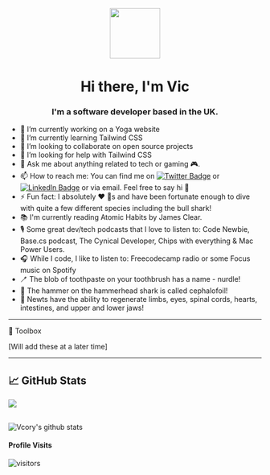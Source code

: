 <p align="center">
  <img src="https://media.giphy.com/media/26xBwdIuRJiAIqHwA/giphy.gif" width="100px">
</p>

<h1 align="center">Hi there, I'm Vic  </h1>
<h3 align="center">I'm a software developer based in the UK.</h3>



- 🔭 I’m currently working on a Yoga website
- 🌱 I’m currently learning Tailwind CSS
- 👯 I’m looking to collaborate on open source projects
- 🤔 I’m looking for help with Tailwind CSS
- 💬 Ask me about anything related to tech or gaming :video_game:.
- 📫 How to reach me: You can find me on [![Twitter Badge](https://img.shields.io/badge/-@CoryVictoria-1ca0f1?style=flat&labelColor=1ca0f1&logo=twitter&logoColor=white&link=https://twitter.com/CoryVictoria)](https://twitter.com/CoryVictoria) or [![LinkedIn Badge](https://img.shields.io/badge/LinkedIn-Profile-informational?style=flat&logo=linkedin&logoColor=white&color=0D76A8)](https://www.linkedin.com/in/victoria-c-210640195/) or via email. Feel free to say hi 👋
- ⚡ Fun fact: I absolutely :heart: :shark:s and have been fortunate enough to dive with quite a few different species including the bull shark!
- :books: I'm currently reading Atomic Habits by James Clear.
- 🎙️ Some great dev/tech podcasts that I love to listen to: Code Newbie, Base.cs podcast, The Cynical Developer, Chips with everything & Mac Power Users.
- 🎧 While I code, I like to listen to: Freecodecamp radio or some Focus music on Spotify
- 🪥 The blob of toothpaste on your toothbrush has a name - nurdle!
- 🦈 The hammer on the hammerhead shark is called cephalofoil!
- 🐸 Newts have the ability to regenerate limbs, eyes, spinal cords, hearts, intestines, and upper and lower jaws!
---

🧰 Toolbox

[Will add these at a later time]

---


## &#x1f4c8; GitHub Stats

<a href="https://github.com/vcory/vcory">
  <img align="center" src="https://github-readme-stats.vercel.app/api/top-langs/?username=vcory&hide=java,html,tex&title_color=ffffff&text_color=c9cacc&icon_color=2bbc8a&bg_color=1d1f21&langs_count=3" />
</a>

##


![Vcory's github stats](https://github-readme-stats.vercel.app/api?username=vcory&count_private=true&theme=tokyonight&hide=contribs,prs)

#### Profile Visits 

![visitors](https://visitor-badge.glitch.me/badge?page_id=vcory.vcory)
